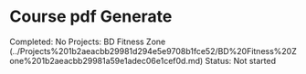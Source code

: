 # Course pdf Generate

Completed: No
Projects: BD Fitness Zone (../Projects%201b2aeacbb29981d294e5e9708b1fce52/BD%20Fitness%20Zone%201b2aeacbb29981a59e1adec06e1cef0d.md)
Status: Not started